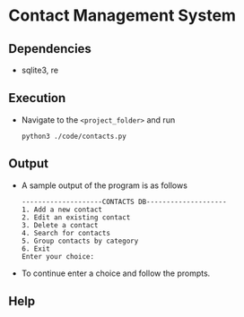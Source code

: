 # Contact Management System 

## Dependencies
- sqlite3, re

## Execution
- Navigate to the `<project_folder>` and run
    ```
    python3 ./code/contacts.py
    ```
## Output
- A sample output of the program is as follows
    ```
    --------------------CONTACTS DB--------------------
    1. Add a new contact
    2. Edit an existing contact
    3. Delete a contact
    4. Search for contacts  
    5. Group contacts by category
    6. Exit
    Enter your choice: 
    ```
- To continue enter a choice and follow the prompts.

## Help
